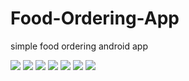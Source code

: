 # Food-Ordering-App
simple food ordering android app


![](1.png)
![](2.png)
![](3.png)
![](4.png)
![](5.png)
![](6.png)
![](7.png)



